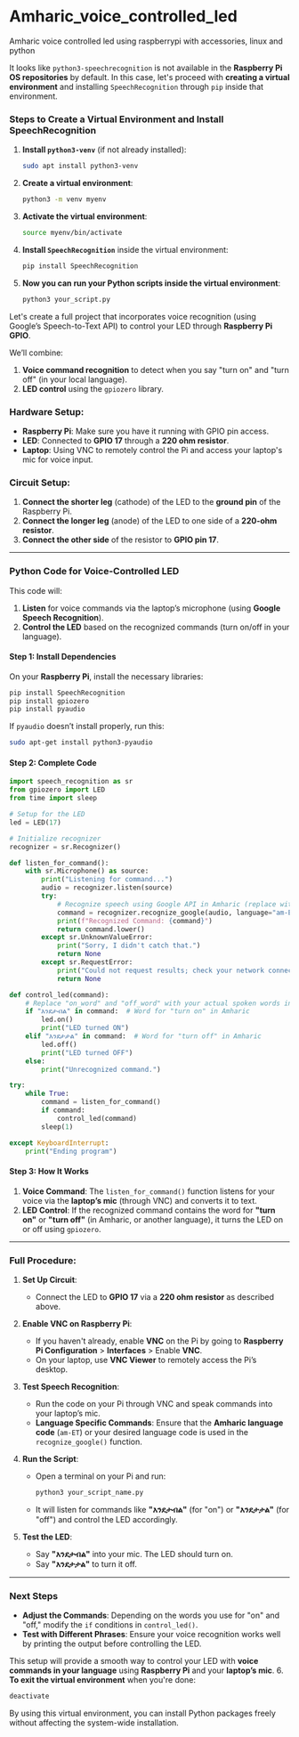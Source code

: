 # Amharic_voice_controlled_led

Amharic voice controlled led using raspberrypi with accessories, linux and python

It looks like `python3-speechrecognition` is not available in the **Raspberry Pi OS repositories** by default. In this case, let's proceed with **creating a virtual environment** and installing `SpeechRecognition` through `pip` inside that environment.

### **Steps to Create a Virtual Environment and Install SpeechRecognition**

1. **Install `python3-venv`** (if not already installed):
   ```bash
   sudo apt install python3-venv
   ```

2. **Create a virtual environment**:
   ```bash
   python3 -m venv myenv
   ```

3. **Activate the virtual environment**:
   ```bash
   source myenv/bin/activate
   ```

4. **Install `SpeechRecognition`** inside the virtual environment:
   ```bash
   pip install SpeechRecognition
   ```

5. **Now you can run your Python scripts inside the virtual environment**:
   ```bash
   python3 your_script.py
   ```


Let's create a full project that incorporates voice recognition (using Google’s Speech-to-Text API) to control your LED through **Raspberry Pi GPIO**.

We’ll combine:
1. **Voice command recognition** to detect when you say "turn on" and "turn off" (in your local language).
2. **LED control** using the `gpiozero` library.

### **Hardware Setup**:
- **Raspberry Pi**: Make sure you have it running with GPIO pin access.
- **LED**: Connected to **GPIO 17** through a **220 ohm resistor**.
- **Laptop**: Using VNC to remotely control the Pi and access your laptop's mic for voice input.

### **Circuit Setup**:
1. **Connect the shorter leg** (cathode) of the LED to the **ground pin** of the Raspberry Pi.
2. **Connect the longer leg** (anode) of the LED to one side of a **220-ohm resistor**.
3. **Connect the other side** of the resistor to **GPIO pin 17**.

---

### **Python Code for Voice-Controlled LED**

This code will:
1. **Listen** for voice commands via the laptop’s microphone (using **Google Speech Recognition**).
2. **Control the LED** based on the recognized commands (turn on/off in your language).

#### **Step 1: Install Dependencies**
On your **Raspberry Pi**, install the necessary libraries:
```bash
pip install SpeechRecognition
pip install gpiozero
pip install pyaudio
```

If `pyaudio` doesn’t install properly, run this:
```bash
sudo apt-get install python3-pyaudio
```

#### **Step 2: Complete Code**

```python
import speech_recognition as sr
from gpiozero import LED
from time import sleep

# Setup for the LED
led = LED(17)

# Initialize recognizer
recognizer = sr.Recognizer()

def listen_for_command():
    with sr.Microphone() as source:
        print("Listening for command...")
        audio = recognizer.listen(source)
        try:
            # Recognize speech using Google API in Amharic (replace with your language code)
            command = recognizer.recognize_google(audio, language="am-ET")  # Use "am-ET" for Amharic
            print(f"Recognized Command: {command}")
            return command.lower()
        except sr.UnknownValueError:
            print("Sorry, I didn't catch that.")
            return None
        except sr.RequestError:
            print("Could not request results; check your network connection.")
            return None

def control_led(command):
    # Replace "on_word" and "off_word" with your actual spoken words in your language
    if "እንደታብል" in command:  # Word for "turn on" in Amharic
        led.on()
        print("LED turned ON")
    elif "እንደታታል" in command:  # Word for "turn off" in Amharic
        led.off()
        print("LED turned OFF")
    else:
        print("Unrecognized command.")

try:
    while True:
        command = listen_for_command()
        if command:
            control_led(command)
        sleep(1)

except KeyboardInterrupt:
    print("Ending program")
```

#### **Step 3: How It Works**
1. **Voice Command**: The `listen_for_command()` function listens for your voice via the **laptop’s mic** (through VNC) and converts it to text.
2. **LED Control**: If the recognized command contains the word for **"turn on"** or **"turn off"** (in Amharic, or another language), it turns the LED on or off using `gpiozero`.

---

### **Full Procedure**:

1. **Set Up Circuit**:
   - Connect the LED to **GPIO 17** via a **220 ohm resistor** as described above.

2. **Enable VNC on Raspberry Pi**:
   - If you haven't already, enable **VNC** on the Pi by going to **Raspberry Pi Configuration** > **Interfaces** > Enable **VNC**.
   - On your laptop, use **VNC Viewer** to remotely access the Pi’s desktop.

3. **Test Speech Recognition**:
   - Run the code on your Pi through VNC and speak commands into your laptop’s mic.
   - **Language Specific Commands**: Ensure that the **Amharic language code** (`am-ET`) or your desired language code is used in the `recognize_google()` function.

4. **Run the Script**:
   - Open a terminal on your Pi and run:
     ```bash
     python3 your_script_name.py
     ```
   - It will listen for commands like **"እንደታብል"** (for "on") or **"እንደታታል"** (for "off") and control the LED accordingly.

5. **Test the LED**:
   - Say **"እንደታብል"** into your mic. The LED should turn on.
   - Say **"እንደታታል"** to turn it off.

---

### **Next Steps**
- **Adjust the Commands**: Depending on the words you use for "on" and "off," modify the `if` conditions in `control_led()`.
- **Test with Different Phrases**: Ensure your voice recognition works well by printing the output before controlling the LED.

This setup will provide a smooth way to control your LED with **voice commands in your language** using **Raspberry Pi** and your **laptop’s mic**.
6. **To exit the virtual environment** when you're done:
   ```bash
   deactivate
   ```

By using this virtual environment, you can install Python packages freely without affecting the system-wide installation.
